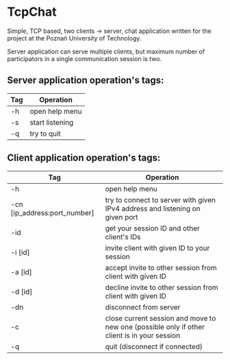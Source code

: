 # TcpChat
Simple, TCP based, two clients -> server, chat application written for the project at the Poznań University of Technology.  

Server application can serve multiple clients, but maximum number of participators in a single communication session is two.  

## Server application operation's tags:
| Tag | Operation |
| --- | --- |
| -h | open help menu | 
| -s | start listening  |
| -q | try to quit | 

## Client application operation's tags:  
| Tag | Operation |
| --- | --- |
|-h|														open help menu|  
|-cn [ip_address:port_number]| 		try to connect to server with given IPv4 address and listening on given port | 
|-id| 													get your session ID and other client's IDs | 
|-i [id]|												invite client with given ID to your session | 
|-a [id]|												accept invite to other session from client with given ID | 
|-d [id]|												decline invite to other session from client with given ID | 
|-dn|														disconnect from server | 
|-c|														close current session and move to new one (possible only if other client is in your session | 
|-q|														quit (disconnect if connected) | 
